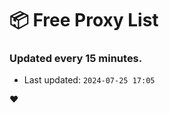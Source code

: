 # :package: Free Proxy List
### Updated every 15 minutes.

- Last updated: `2024-07-25 17:05`

:heart:
